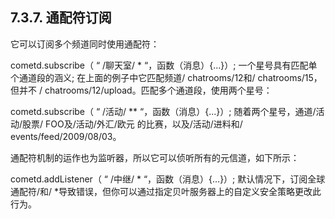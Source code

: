 ## 7.3.7. 通配符订阅
它可以订阅多个频道同时使用通配符：

cometd.subscribe（ “ /聊天室/ * “，函数（消息）{...}）;
一个星号具有匹配单个通道段的涵义; 在上面的例子中它匹配频道/ chatrooms/12和/ chatrooms/15，但并不 / chatrooms/12/upload。匹配多个通道段，使用两个星号：

cometd.subscribe（ “ /活动/ ** “，函数（消息）{...}）;
随着两个星号，通道/活动/股票/ FOO及/活动/外汇/欧元 的比赛，以及/活动/进料和/ events/feed/2009/08/03。

通配符机制的运作也为监听器，所以它可以侦听所有的元信道，如下所示：

cometd.addListener（ “ /中继/ * “，函数（消息）{...}）;
默认情况下，订阅全球通配符/和/ *导致错误，但你可以通过指定贝叶服务器上的自定义安全策略更改此行为。

